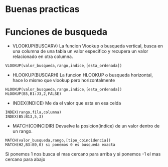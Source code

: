 # Buenas practicas

# Funciones de busqueda
- VLOOKUP(BUSCARV)
La funcion Vlookup o busqueda vertical, busca en una columna de una tabla un valor especifico y recupera un valor relacionado en otra columna.
```
VLOOKUP(valor_busqueda,rango,indice,[esta_ordenada])
```

- HLOOKUP(BUSCARH)
La funcion HLOOKUP o busqueda horizontal, hace lo mismo que vlookup pero horizontalmente
```
HLOOKUP(valor_busqueda,rango,indice,[esta_ordenada])
HLOOKUP(B5,B1:J3,2,FALSE)
```

- INDEX(INDICE)
Me da el valor que esta en esa celda
```
INDEX(rango,fila,columna)
INDEX(B5:B13,5,3)
```

- MATCH(COINCIDIR)
Devuelve la posicion(indice) de un valor dentro de un rango.
```
MATCH(valor_busqueda,rango,[tipo_coincidencia])
MATCH(H2,B3:B9,0) si ponemos 0 es busqueda exacta
```
Si ponemos 1 nos busca el mas cercano para arriba y si ponemos -1 el mas cercano para abajo


